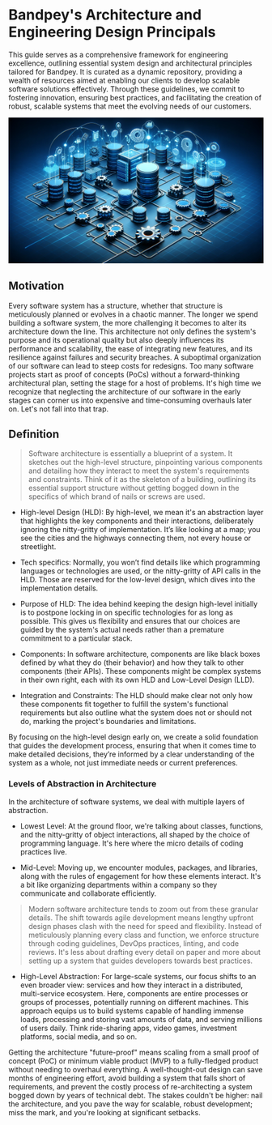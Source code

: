 # Bandpey's Architecture and Engineering Design Principals

This guide serves as a comprehensive framework for engineering excellence, outlining essential system design and architectural principles tailored for Bandpey. It is curated as a dynamic repository, providing a wealth of resources aimed at enabling our clients to develop scalable software solutions effectively. Through these guidelines, we commit to fostering innovation, ensuring best practices, and facilitating the creation of robust, scalable systems that meet the evolving needs of our customers.

![](./images/cover.webp)

## Motivation

Every software system has a structure, whether that structure is meticulously planned or evolves in a chaotic manner. The longer we spend building a software system, the more challenging it becomes to alter its architecture down the line. This architecture not only defines the system's purpose and its operational quality but also deeply influences its performance and scalability, the ease of integrating new features, and its resilience against failures and security breaches. A suboptimal organization of our software can lead to steep costs for redesigns. Too many software projects start as proof of concepts (PoCs) without a forward-thinking architectural plan, setting the stage for a host of problems. It's high time we recognize that neglecting the architecture of our software in the early stages can corner us into expensive and time-consuming overhauls later on. Let's not fall into that trap.

## Definition

> Software architecture is essentially a blueprint of a system. It sketches out the high-level structure, pinpointing various components and detailing how they interact to meet the system's requirements and constraints. Think of it as the skeleton of a building, outlining its essential support structure without getting bogged down in the specifics of which brand of nails or screws are used.

- High-level Design (HLD): By high-level, we mean it's an abstraction layer that highlights the key components and their interactions, deliberately ignoring the nitty-gritty of implementation. It’s like looking at a map; you see the cities and the highways connecting them, not every house or streetlight.

- Tech specifics: Normally, you won’t find details like which programming languages or technologies are used, or the nitty-gritty of API calls in the HLD. Those are reserved for the low-level design, which dives into the implementation details.

- Purpose of HLD: The idea behind keeping the design high-level initially is to postpone locking in on specific technologies for as long as possible. This gives us flexibility and ensures that our choices are guided by the system's actual needs rather than a premature commitment to a particular stack.

- Components: In software architecture, components are like black boxes defined by what they do (their behavior) and how they talk to other components (their APIs). These components might be complex systems in their own right, each with its own HLD and Low-Level Design (LLD).

- Integration and Constraints: The HLD should make clear not only how these components fit together to fulfill the system's functional requirements but also outline what the system does not or should not do, marking the project's boundaries and limitations.

By focusing on the high-level design early on, we create a solid foundation that guides the development process, ensuring that when it comes time to make detailed decisions, they’re informed by a clear understanding of the system as a whole, not just immediate needs or current preferences.

### Levels of Abstraction in Architecture

In the architecture of software systems, we deal with multiple layers of abstraction.

- Lowest Level: At the ground floor, we're talking about classes, functions, and the nitty-gritty of object interactions, all shaped by the choice of programming language. It's here where the micro details of coding practices live.

- Mid-Level: Moving up, we encounter modules, packages, and libraries, along with the rules of engagement for how these elements interact. It's a bit like organizing departments within a company so they communicate and collaborate efficiently.

> Modern software architecture tends to zoom out from these granular details. The shift towards agile development means lengthy upfront design phases clash with the need for speed and flexibility. Instead of meticulously planning every class and function, we enforce structure through coding guidelines, DevOps practices, linting, and code reviews. It's less about drafting every detail on paper and more about setting up a system that guides developers towards best practices.

- High-Level Abstraction: For large-scale systems, our focus shifts to an even broader view: services and how they interact in a distributed, multi-service ecosystem. Here, components are entire processes or groups of processes, potentially running on different machines. This approach equips us to build systems capable of handling immense loads, processing and storing vast amounts of data, and serving millions of users daily. Think ride-sharing apps, video games, investment platforms, social media, and so on.

Getting the architecture "future-proof" means scaling from a small proof of concept (PoC) or minimum viable product (MVP) to a fully-fledged product without needing to overhaul everything. A well-thought-out design can save months of engineering effort, avoid building a system that falls short of requirements, and prevent the costly process of re-architecting a system bogged down by years of technical debt. The stakes couldn't be higher: nail the architecture, and you pave the way for scalable, robust development; miss the mark, and you're looking at significant setbacks.
